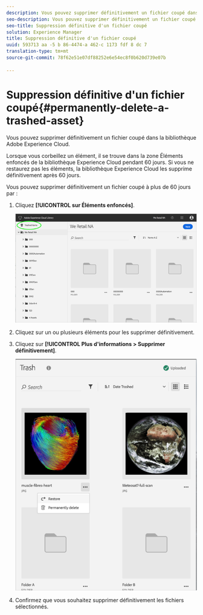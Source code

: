 ```yaml
---
description: Vous pouvez supprimer définitivement un fichier coupé dans la bibliothèque Adobe Experience Cloud.
seo-description: Vous pouvez supprimer définitivement un fichier coupé dans la bibliothèque Adobe Experience Cloud.
seo-title: Suppression définitive d'un fichier coupé
solution: Experience Manager
title: Suppression définitive d'un fichier coupé
uuid: 593713 aa -5 b 86-4474-a 462-c 1173 fdf 8 dc 7
translation-type: tm+mt
source-git-commit: 78f62e51e07df88252e6e54ec8f0b620d739e07b

---
```



# Suppression définitive d'un fichier coupé{#permanently-delete-a-trashed-asset}

Vous pouvez supprimer définitivement un fichier coupé dans la bibliothèque Adobe Experience Cloud.

Lorsque vous corbeillez un élément, il se trouve dans la zone Éléments enfoncés de la bibliothèque Experience Cloud pendant 60 jours. Si vous ne restaurez pas les éléments, la bibliothèque Experience Cloud les supprime définitivement après 60 jours.

Vous pouvez supprimer définitivement un fichier coupé à plus de 60 jours par :

1. Cliquez **[!UICONTROL sur Éléments enfoncés]**.

   ![](assets/library_general_trashed_items.png)

1. Cliquez sur un ou plusieurs éléments pour les supprimer définitivement.
1. Cliquez sur **[!UICONTROL Plus d'informations &gt; Supprimer définitivement]**.

   ![](assets/library_restore_perm_delete.png)

1. Confirmez que vous souhaitez supprimer définitivement les fichiers sélectionnés.

